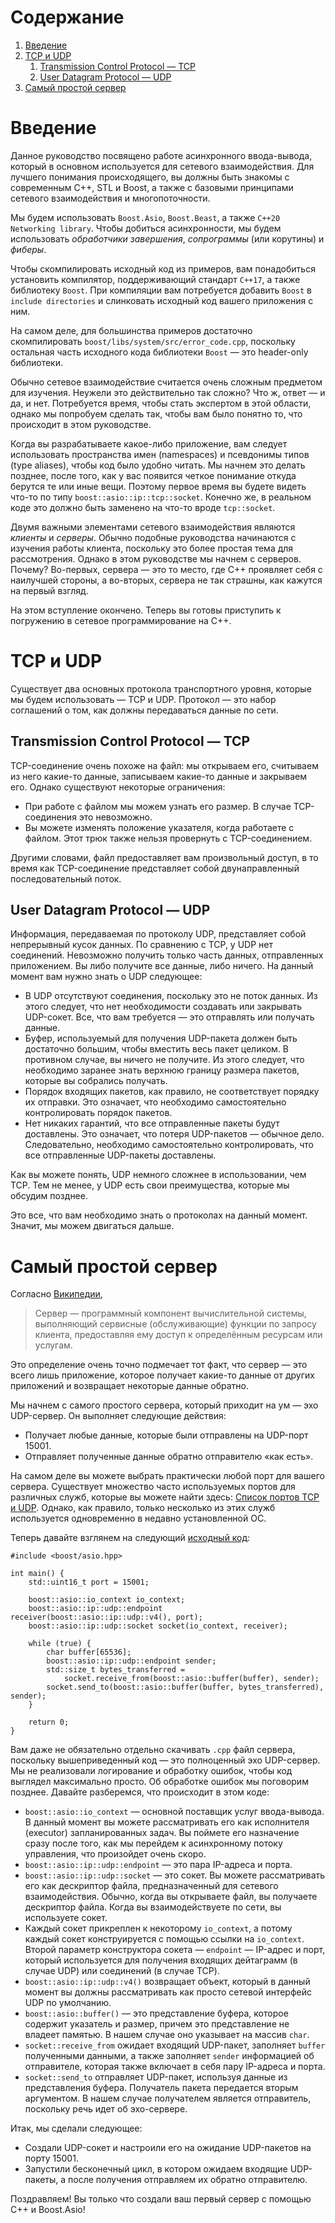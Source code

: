 
# &#1057;&#1086;&#1076;&#1077;&#1088;&#1078;&#1072;&#1085;&#1080;&#1077;

1.  [Введение](#org82d7079)
2.  [TCP и UDP](#org2157ab9)
    1.  [Transmission Control Protocol — TCP](#orgc5dc4b2)
    2.  [User Datagram Protocol — UDP](#org1d198a9)
3.  [Самый простой сервер](#org23f420d)



<a id="org82d7079"></a>

# Введение

Данное руководство посвящено работе асинхронного ввода-вывода, который в основном используется для сетевого взаимодействия. Для лучшего понимания происходящего, вы должны быть знакомы с современным C++, STL и Boost, а также с базовыми принципами сетевого взаимодействия и многопоточности.

Мы будем использовать `Boost.Asio`, `Boost.Beast`, а также `C++20 Networking library`. Чтобы добиться асинхронности, мы будем использовать *обработчики завершения*, *сопрограммы* (или корутины) и *фиберы*.

Чтобы скомпилировать исходный код из примеров, вам понадобиться установить компилятор, поддерживающий стандарт `C++17`, а также библиотеку `Boost`. При компиляции вам потребуется добавить `Boost` в `include directories` и слинковать исходный код вашего приложения с ним.

На самом деле, для большинства примеров достаточно скомпилировать `boost/libs/system/src/error_code.cpp`, поскольку остальная часть исходного кода библиотеки `Boost` — это header-only библиотеки.

Обычно сетевое взаимодействие считается очень сложным предметом для изучения. Неужели это действительно так сложно? Что ж, ответ — и да, и нет. Потребуется время, чтобы стать экспертом в этой области, однако мы попробуем сделать так, чтобы вам было понятно то, что происходит в этом руководстве.

Когда вы разрабатываете какое-либо приложение, вам следует использовать пространства имен (namespaces) и псевдонимы типов (type aliases), чтобы код было удобно читать. Мы начнем это делать позднее, после того, как у вас появится четкое понимание откуда берутся те или иные вещи. Поэтому первое время вы будете видеть что-то по типу `boost::asio::ip::tcp::socket`. Конечно же, в реальном коде это должно быть заменено на что-то вроде `tcp::socket`.

Двумя важными элементами сетевого взаимодействия являются *клиенты* и *серверы*. Обычно подобные руководства начинаются с изучения работы клиента, поскольку это более простая тема для рассмотрения. Однако в этом руководстве мы начнем с серверов. Почему? Во-первых, сервера — это то место, где C++ проявляет себя с наилучшей стороны, а во-вторых, сервера не так страшны, как кажутся на первый взгляд.

На этом вступление окончено. Теперь вы готовы приступить к погружению в сетевое программирование на C++.


<a id="org2157ab9"></a>

# TCP и UDP

Существует два основных протокола транспортного уровня, которые мы будем использовать — TCP и UDP. Протокол — это набор соглашений о том, как должны передаваться данные по сети.


<a id="orgc5dc4b2"></a>

## Transmission Control Protocol — TCP

TCP-соединение очень похоже на файл: мы открываем его, считываем из него какие-то данные, записываем какие-то данные и закрываем его. Однако существуют некоторые ограничения:

-   При работе с файлом мы можем узнать его размер. В случае TCP-соединения это невозможно.
-   Вы можете изменять положение указателя, когда работаете с файлом. Этот трюк также нельзя провернуть с TCP-соединением.

Другими словами, файл предоставляет вам произвольный доступ, в то время как TCP-соединение представляет собой двунаправленный последовательный поток.


<a id="org1d198a9"></a>

## User Datagram Protocol — UDP

Информация, передаваемая по протоколу UDP, представляет собой непрерывный кусок данных. По сравнению с TCP, у UDP нет соединений. Невозможно получить только часть данных, отправленных приложением. Вы либо получите все данные, либо ничего. На данный момент вам нужно знать о UDP следующее:

-   В UDP отсутствуют соединения, поскольку это не поток данных. Из этого следует, что нет необходимости создавать или закрывать UDP-сокет. Все, что вам требуется — это отправлять или получать данные.
-   Буфер, используемый для получения UDP-пакета должен быть достаточно большим, чтобы вместить весь пакет целиком. В противном случае, вы ничего не получите. Из этого следует, что необходимо заранее знать верхнюю границу размера пакетов, которые вы собрались получать.
-   Порядок входящих пакетов, как правило, не соответствует порядку их отправки. Это означает, что необходимо самостоятельно контролировать порядок пакетов.
-   Нет никаких гарантий, что все отправленные пакеты будут доставлены. Это означает, что потеря UDP-пакетов — обычное дело. Следовательно, необходимо самостоятельно контролировать, что все отправленные UDP-пакеты доставлены.

Как вы можете понять, UDP немного сложнее в использовании, чем TCP. Тем не менее, у UDP есть свои преимущества, которые мы обсудим позднее.

Это все, что вам необходимо знать о протоколах на данный момент. Значит, мы можем двигаться дальше.


<a id="org23f420d"></a>

# Самый простой сервер

Согласно [Википедии](https://ru.wikipedia.org/wiki/Сервер_(программное_обеспечение)),

> Сервер — программный компонент вычислительной системы, выполняющий сервисные (обслуживающие) функции по запросу клиента, предоставляя ему доступ к определённым ресурсам или услугам.

Это определение очень точно подмечает тот факт, что сервер — это всего лишь приложение, которое получает какие-то данные от других приложений и возвращает некоторые данные обратно.

Мы начнем с самого простого сервера, который приходит на ум — эхо UDP-сервер. Он выполняет следующие действия:

-   Получает любые данные, которые были отправлены на UDP-порт 15001.
-   Отправляет полученные данные обратно отправителю «как есть».

На самом деле вы можете выбрать практически любой порт для вашего сервера. Существует множество часто используемых портов для различных служб, которые вы можете найти здесь: [Список портов TCP и UDP](https://ru.wikipedia.org/wiki/Список_портов_TCP_и_UDP). Однако, как правило, только несколько из этих служб используется одновременно в недавно установленной ОС.

Теперь давайте взглянем на следующий [исходный код](./code/simple_server.cpp):

    #include <boost/asio.hpp>
    
    int main() {
        std::uint16_t port = 15001;
    
        boost::asio::io_context io_context;
        boost::asio::ip::udp::endpoint receiver(boost::asio::ip::udp::v4(), port);
        boost::asio::ip::udp::socket socket(io_context, receiver);
    
        while (true) {
            char buffer[65536];
            boost::asio::ip::udp::endpoint sender;
            std::size_t bytes_transferred =
                socket.receive_from(boost::asio::buffer(buffer), sender);
            socket.send_to(boost::asio::buffer(buffer, bytes_transferred), sender);
        }
    
        return 0;
    }

Вам даже не обязательно отдельно скачивать `.cpp` файл сервера, поскольку вышеприведенный код — это полноценный эхо UDP-сервер. Мы не реализовали логирование и обработку ошибок, чтобы код выглядел максимально просто. Об обработке ошибок мы поговорим позднее. Давайте разберемся, что происходит в этом коде:

-   `boost::asio::io_context` — основной поставщик услуг ввода-вывода. В данный момент вы можете рассматривать его как исполнителя (executor) запланированных задач. Вы поймете его назначение сразу после того, как мы перейдем к асинхронному потоку управления, что произойдет очень скоро.
-   `boost::asio::ip::udp::endpoint` — это пара IP-адреса и порта.
-   `boost::asio::ip::udp::socket` — это сокет. Вы можете рассматривать его как дескриптор файла, предназначенный для сетевого взаимодействия. Обычно, когда вы открываете файл, вы получаете дескриптор файла. Когда вы взаимодействуете по сети, вы используете сокет.
-   Каждый сокет прикреплен к некоторому `io_context`, а потому каждый сокет конструируется с помощью ссылки на `io_context`. Второй параметр конструктора сокета — `endpoint` — IP-адрес и порт, который используется для получения входящих дейтаграмм (в случае UDP) или соединений (в случае TCP).
-   `boost::asio::ip::udp::v4()` возвращает объект, который в данный момент вы должны рассматривать как просто сетевой интерфейс UDP по умолчанию.
-   `boost::asio::buffer()` — это представление буфера, которое содержит указатель и размер, причем это представление не владеет памятью. В нашем случае оно указывает на массив `char`.
-   `socket::receive_from` ожидает входящий UDP-пакет, заполняет `buffer` полученными данными, а также заполняет `sender` информацией об отправителе, которая также включает в себя пару IP-адреса и порта.
-   `socket::send_to` отправляет UDP-пакет, используя данные из представления буфера. Получатель пакета передается вторым аргументом. В нашем случае получателем является отправитель, поскольку речь идет об эхо-сервере.

Итак, мы сделали следующее:

-   Создали UDP-сокет и настроили его на ожидание UDP-пакетов на порту 15001.
-   Запустили бесконечный цикл, в котором ожидаем входящие UDP-пакеты, а после получения отправляем их обратно отправителю.

Поздравляем! Вы только что создали ваш первый сервер с помощью C++ и Boost.Asio!

